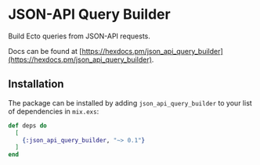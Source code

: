# JSON-API Query Builder

Build Ecto queries from JSON-API requests.

Docs can be found at [https://hexdocs.pm/json_api_query_builder](https://hexdocs.pm/json_api_query_builder).

## Installation

The package can be installed by adding `json_api_query_builder` to your list of dependencies in `mix.exs`:

```elixir
def deps do
  [
    {:json_api_query_builder, "~> 0.1"}
  ]
end
```

